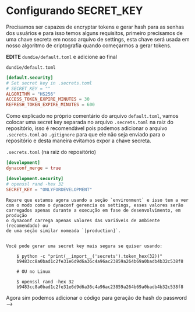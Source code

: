 # Configurando SECRET_KEY

Precisamos ser capazes de encryptar tokens e gerar hash para as senhas dos usuários 
e para isso temos alguns requisitos, primeiro precisamos de uma chave secreta em nosso 
arquivo de settings, esta chave será usada em nosso algoritmo de criptografia quando
começarmos a gerar tokens.

**EDITE** `dundie/default.toml` e adicione ao final

`dundie/default.toml`
```toml
[default.security]
# Set secret key in .secrets.toml
# SECRET_KEY = ""
ALGORITHM = "HS256"
ACCESS_TOKEN_EXPIRE_MINUTES = 30
REFRESH_TOKEN_EXPIRE_MINUTES = 600
```

Como explicado no próprio comentário do arquivo `default.toml`, vamos colocar uma secret key separada 
no arquivo `.secrets.toml` na raiz do repositório, isso é recomendável pois podemos adicionar o 
arquivo `.secrets.toml` ao `.gitignore` para que ele não seja enviado para o repositório e desta 
maneira evitamos expor a chave secreta.

`.secrets.toml` (na raiz do repositório)
```toml
[development]
dynaconf_merge = true

[development.security]
# openssl rand -hex 32
SECRET_KEY = "ONLYFORDEVELOPMENT"
```

```admonish note "NOTA"
Repare que estamos agora usando a seção `environment` e isso tem a ver
com o modo como o dynaconf gerencia os settings, esses valores serão
carregados apenas durante a execução em fase de desenvolvimento, em produção 
o dynaconf carrega apenas valores das variáveis de ambiente (recomendado) ou
de uma seção similar nomeada `[production]`.
```

```admonish tip "DICA"

Você pode gerar uma secret key mais segura se quiser usando:

    $ python -c "print(__import__('secrets').token_hex(32))"
    b9483cc8a0bad1c2fe31e6d9d6a36c4a96ac23859a264b69a0badb4b32c538f8

    # OU no Linux

    $ openssl rand -hex 32
    b9483cc8a0bad1c2fe31e6d9d6a36c4a96ac23859a264b69a0badb4b32c538f8
```

Agora sim podemos adicionar o código para geração de hash do password -->
